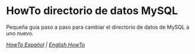 # HowTo directorio de datos MySQL

Pequeña guía paso a paso para cambiar el directorio de datos de MySQL a uno nuevo. 

*[HowTo Español](README_ES.md) | [English HowTo](README_EN.md)*
